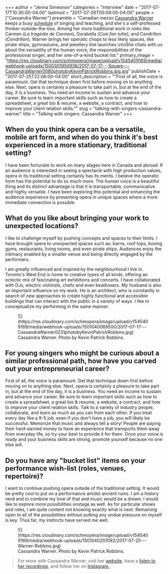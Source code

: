 +++
author = "Jenna Simeonov"
categories = "Interview"
date = "2017-07-17T10:30:00-04:00"
lastmod = "2017-07-26T00:09:00-04:00"
people = ["Cassandra Warner"]
preamble = "Canadian mezzo [Cassandra Warner](/scene/people/cassandra-warner/) keeps a busy [schedule](http://cassandrawarner.com/tour/) of singing and teaching, and she's a self-professed thinker-outside-the-box. Among her more traditional work in roles like Carmen (*La tragédie de Carmen*), Dorabella (*Così fan tutte*), and Cendrillon (*Cendrillon*), Warner brings her operatic chops to less likely spaces, like pirate ships, gymnasiums, and jewellery line launches.\n\nShe chats with us about the versatility of the human voice, the responsibilities of the professional singer, and her one-of-a-kind bucket list."
primary_image = "https://res.cloudinary.com/schmopera/image/upload/v1545409169/media/webhook-uploads/1500301950936/2017-07-17---Square---CassandraWarner0080photobyKevinPatrickRobbins.jpg.jpg"
publishDate = "2017-07-25T22:06:00-04:00"
short_description = "&quot;First of all, the voice is paramount. Get that technique down first before moving on to anything else. Next, opera is certainly a pleasure to take part in, but at the end of the day, it is a business. You need an income to sustain and advance your career. Be sure to learn important skills such as how to create a spreadsheet, a great bio &amp; resume, a website, a contract, and how to improve your client relation skills.&quot;"
slug = "talking-with-singers-cassandra-warner"
title = "Talking with singers: Cassandra Warner"
+++

## When do you think opera can be a versatile, mobile art form, and when do you think it's best experienced in a more stationary, traditional setting?

I have been fortunate to work on many stages here in Canada and abroad. If an audience is interested in seeing a spectacle with high production values, opera in its traditional setting certainly has its merits. I believe the operatic form has the potential to do so much more. The human voice is a beautiful thing and its distinct advantage is that it is transportable, communicative and highly versatile. I have been exploring this potential and enhancing the audience experience by presenting opera in unique spaces where a more immediate connection is possible.

## What do you like about bringing your work to unexpected locations?

I like to challenge myself by pushing concepts and spaces to their limits. I have brought opera to unexpected spaces such as: barns, roof tops, boxing gyms, restaurants, living rooms, and even pirate ships. Audiences enjoy the intimacy enabled by a smaller venue and being directly engaged by the performers.

I am greatly influenced and inspired by the neighbourhood I live in. Toronto's West End is home to creative types of all kinds, offering an eclectic mix of fascinating art exhibitions and concerts. I have collaborated with DJs, electric violinists, chefs and even beatboxers. My husband is also an important influence on my work. He is an architect, who is constantly in search of new approaches to create highly functional and accessible buildings that can interact with the public in a variety of ways. I like to conceptualize my performing in the same manner.

<figure data-type="image">
![](https://res.cloudinary.com/schmopera/image/upload/v1545409169/media/webhook-uploads/1501040069500/2017-07-17---CassandraWarner0231photobyKevinPatrickRobbins.jpg)
<figcaption>Cassandra Warner. Photo by Kevin Patrick Robbins.</figcaption>
</figure>

## For young singers who might be curious about a similar professional path, how have you carved out your entrepreneurial career?

First of all, the voice is paramount. Get that technique down first before moving on to anything else. Next, opera is certainly a pleasure to take part in, but at the end of the day, it is a business. You need an income to sustain and advance your career. Be sure to learn important skills such as how to create a spreadsheet, a great bio & resume, a website, a contract, and how to improve your client relation skills. Talk to a variety of industry people, collaborate, and learn as much as you can from each other. If you treat every day like a 9-5 job, even if you don't have a job, you will likely be successful. Memorize that music and always tell a story! People are paying their hard-earned money to have an experience that transports them away from everyday life, so try your best to provide it for them. Once your voice is ready and your business skills are strong, promote yourself because no one else will.

## Do you have any "bucket list" items on your performance wish-list (roles, venues, repertoire)?

I want to continue pushing opera outside of the traditional setting. It would be pretty cool to put on a performance amidst ancient ruins. I am a history nerd and to combine my love of that and music would be a dream. I would like to explore more possibilities onstage as well. As for particular shows and roles, I am quite content not knowing exactly what is next. Remaining open to all of the possibilities without putting any undue pressure on myself is key. Thus far, my instincts have served me well.

<figure data-type="image">
![](https://res.cloudinary.com/schmopera/image/upload/v1545409169/media/webhook-uploads/1501040201092/2017-07-25---Warner-Robbins.jpg)
<figcaption>Cassandra Warner. Photo by Kevin Patrick Robbins.</figcaption>
</figure>

>For more with Cassandra Warner, visit her [website](http://cassandrawarner.com/), have a [listen to her recordings](http://cassandrawarner.com/music/), and follow her on [Instagram.](https://www.instagram.com/operacass/)
